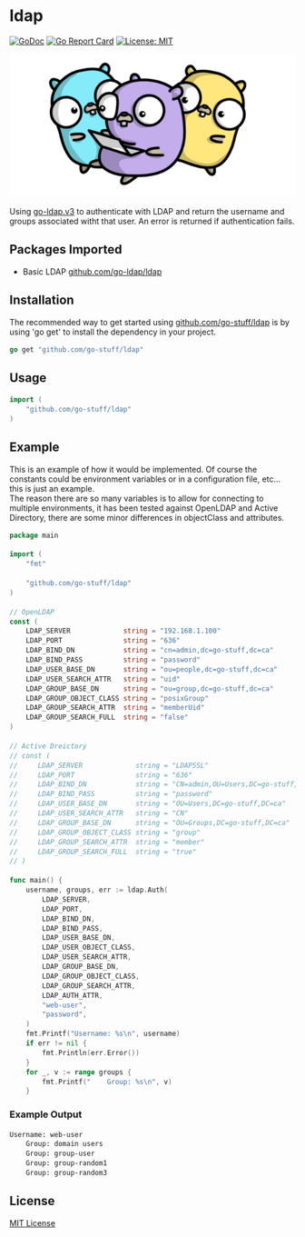 # ldap

[![GoDoc](https://godoc.org/github.com/go-stuff/ldap?status.svg)](https://godoc.org/github.com/go-stuff/ldap)
[![Go Report Card](https://goreportcard.com/badge/github.com/go-stuff/ldap)](https://goreportcard.com/report/github.com/go-stuff/ldap)
[![License: MIT](https://img.shields.io/badge/License-MIT-yellow.svg)](https://opensource.org/licenses/MIT)

![Gopher Share](https://github.com/go-stuff/images/blob/master/GOPHER_SHARE_640x320.png)

Using [go-ldap.v3](https://github.com/go-ldap/ldap) to authenticate with LDAP and return the username and groups associated witht that user. An error is returned if authentication fails.

## Packages Imported

- Basic LDAP [github.com/go-ldap/ldap](https://github.com/go-ldap/ldap)

## Installation

The recommended way to get started using [github.com/go-stuff/ldap](https://github.com/go-stuff/ldap) is by using 'go get' to install the dependency in your project.

```go
go get "github.com/go-stuff/ldap"
```

## Usage

```go
import (
    "github.com/go-stuff/ldap"
)
```

## Example

This is an example of how it would be implemented. Of course the constants could be environment variables or in a configuration file, etc... this is just an example.  
The reason there are so many variables is to allow for connecting to multiple environments, it has been tested against OpenLDAP and Active Directory, there are some minor differences in objectClass and attributes.

```go
package main

import (
    "fmt"

    "github.com/go-stuff/ldap"
)

// OpenLDAP
const (
    LDAP_SERVER             string = "192.168.1.100"
    LDAP_PORT               string = "636"
    LDAP_BIND_DN            string = "cn=admin,dc=go-stuff,dc=ca"
    LDAP_BIND_PASS          string = "password"
    LDAP_USER_BASE_DN       string = "ou=people,dc=go-stuff,dc=ca"
    LDAP_USER_SEARCH_ATTR   string = "uid"
    LDAP_GROUP_BASE_DN      string = "ou=group,dc=go-stuff,dc=ca"
    LDAP_GROUP_OBJECT_CLASS string = "posixGroup"
    LDAP_GROUP_SEARCH_ATTR  string = "memberUid"
    LDAP_GROUP_SEARCH_FULL  string = "false"
)

// Active Dreictory
// const (
//     LDAP_SERVER             string = "LDAPSSL"
//     LDAP_PORT               string = "636"
//     LDAP_BIND_DN            string = "CN=admin,OU=Users,DC=go-stuff,DC=ca"
//     LDAP_BIND_PASS          string = "password"
//     LDAP_USER_BASE_DN       string = "OU=Users,DC=go-stuff,DC=ca"
//     LDAP_USER_SEARCH_ATTR   string = "CN"
//     LDAP_GROUP_BASE_DN      string = "OU=Groups,DC=go-stuff,DC=ca"
//     LDAP_GROUP_OBJECT_CLASS string = "group"
//     LDAP_GROUP_SEARCH_ATTR  string = "member"
//     LDAP_GROUP_SEARCH_FULL  string = "true"
// )

func main() {
    username, groups, err := ldap.Auth(
        LDAP_SERVER,
        LDAP_PORT,
        LDAP_BIND_DN,
        LDAP_BIND_PASS,
        LDAP_USER_BASE_DN,
        LDAP_USER_OBJECT_CLASS,
        LDAP_USER_SEARCH_ATTR,
        LDAP_GROUP_BASE_DN,
        LDAP_GROUP_OBJECT_CLASS,
        LDAP_GROUP_SEARCH_ATTR,
        LDAP_AUTH_ATTR,
        "web-user",
        "password",
    )
    fmt.Printf("Username: %s\n", username)
    if err != nil {
        fmt.Println(err.Error())
    }
    for _, v := range groups {
        fmt.Printf("    Group: %s\n", v)
    }
```

### Example Output

```bash
Username: web-user
    Group: domain users
    Group: group-user
    Group: group-random1
    Group: group-random3
```

## License

[MIT License](LICENSE)
